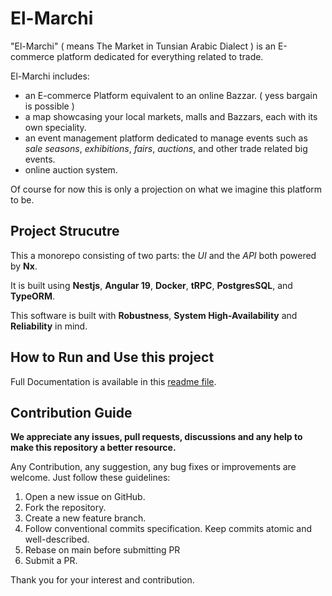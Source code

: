 # El-Marchi

"El-Marchi" ( means The Market in Tunsian Arabic Dialect ) is an E-commerce platform dedicated for everything related to trade.

El-Marchi includes:

- an E-commerce Platform equivalent to an online Bazzar. ( yess bargain is possible )
- a map showcasing your local markets, malls and Bazzars, each with its own speciality.
- an event management platform dedicated to manage events such as _sale seasons_, _exhibitions_, _fairs_, _auctions_, and other trade related big events.
- online auction system.

Of course for now this is only a projection on what we imagine this platform to be.

## Project Strucutre

This a monorepo consisting of two parts: the _UI_ and the _API_ both powered by **Nx**.

It is built using **Nestjs**, **Angular 19**, **Docker**, **tRPC**, **PostgresSQL**, and **TypeORM**.

This software is built with **Robustness**, **System High-Availability** and **Reliability** in mind.

## How to Run and Use this project

Full Documentation is available in this [readme file](./GUIDE.md).

## Contribution Guide

**We appreciate any issues, pull requests, discussions and any help to make this repository a better resource.**

Any Contribution, any suggestion, any bug fixes or improvements are welcome. Just follow these guidelines:

1. Open a new issue on GitHub.
2. Fork the repository.
3. Create a new feature branch.
4. Follow conventional commits specification. Keep commits atomic and well-described.
5. Rebase on main before submitting PR
6. Submit a PR.

Thank you for your interest and contribution.

